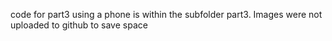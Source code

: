 code for part3 using a phone is within the subfolder part3. Images were not uploaded to github to save space


